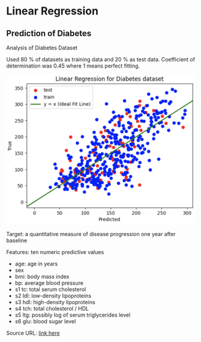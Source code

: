 # Linear Regression

## Prediction of Diabetes

Analysis of Diabetes Dataset

Used 80 % of datasets as training data and 20 % as test data.
Coefficient of determination was 0.45 where 1 means perfect fitting.

![image](https://github.com/HanaHirose/ML_Self_Study/blob/main/LinearRegression_Diabetes/Images/Diabetes_image.png)

Target: a quantitative measure of disease progression one year after baseline

Features: ten numeric predictive values

- age: age in years
- sex 
- bmi: body mass index
- bp: average blood pressure
- s1 tc: total serum cholesterol
- s2 ldl: low-density lipoproteins
- s3 hdl: high-density lipoproteins
- s4 tch: total cholesterol / HDL
- s5 ltg: possibly log of serum triglycerides level
- s6 glu: blood sugar level

Source URL: [link here](https://www4.stat.ncsu.edu/~boos/var.select/diabetes.html)






